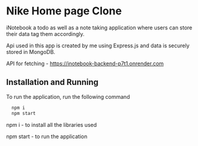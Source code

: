 
# Nike Home page Clone

iNotebook a todo as well as a note taking application where users can store their data tag them accordingly.



Api used in this app is created by me using Express.js and data is securely stored in MongoDB.

API for fetching - https://inotebook-backend-p7t1.onrender.com
## Installation and Running

To run the application, run the following command

```bash
  npm i 
  npm start
```

npm i - to install all the libraries used

npm start - to run the application



